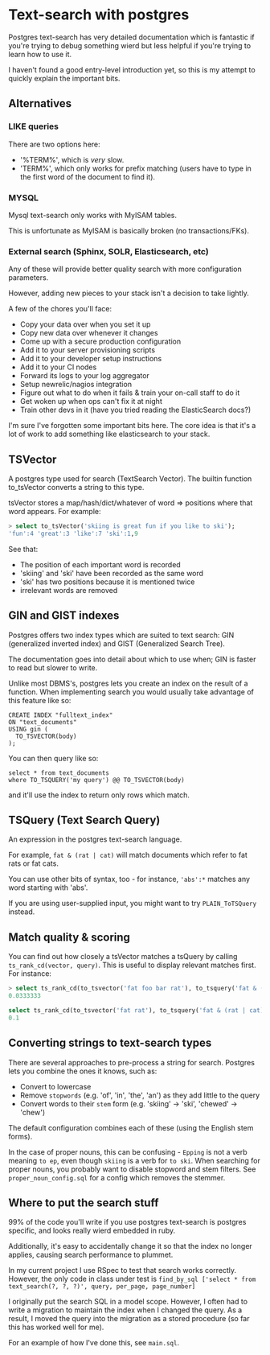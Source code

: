 # Text-search with postgres

Postgres text-search has very detailed documentation
which is fantastic if you're trying to debug something
wierd but less helpful if you're trying to learn how
to use it.

I haven't found a good entry-level
introduction yet, so this is my attempt to quickly
explain the important bits.

## Alternatives

### LIKE queries

There are two options here:
 * '%TERM%', which is *very* slow.
 * 'TERM%', which only works for prefix matching (users have to type in the first word of the document to find it).

### MYSQL

Mysql text-search only works with MyISAM tables.

This is unfortunate as MyISAM is basically broken (no transactions/FKs).

### External search (Sphinx, SOLR, Elasticsearch, etc)

Any of these will provide better
quality search with more configuration parameters.

However, adding new pieces to your stack isn't a decision to take lightly.

A few of the chores you'll face:
 * Copy your data over when you set it up
 * Copy new data over whenever it changes
 * Come up with a secure production configuration
 * Add it to your server provisioning scripts
 * Add it to your developer setup instructions
 * Add it to your CI nodes
 * Forward its logs to your log aggregator
 * Setup newrelic/nagios integration
 * Figure out what to do when it fails & train your on-call staff to do it
 * Get woken up when ops can't fix it at night
 * Train other devs in it (have you tried reading the ElasticSearch docs?)

I'm sure I've forgotten some important bits here.
The core idea is that it's a lot of work to
add something like elasticsearch to your stack.

## TSVector
A postgres type used for search (TextSearch Vector).
The builtin function to_tsVector converts a string
to this type.

tsVector stores a map/hash/dict/whatever of
word => positions where that word appears. For example:
```sql
> select to_tsVector('skiing is great fun if you like to ski');
'fun':4 'great':3 'like':7 'ski':1,9
```
See that:
 * The position of each important word is recorded
 * 'skiing' and 'ski' have been recorded as the same word
 * 'ski' has two positions because it is mentioned twice
 * irrelevant words are removed

## GIN and GIST indexes

Postgres offers two index types which are suited to
text search: GIN (generalized inverted index) and
GIST (Generalized Search Tree).

The documentation goes into detail about which to use
when; GIN is faster to read but slower to write.

Unlike most DBMS's, postgres lets you create an index
on the result of a function.
When implementing search you would usually take advantage
of this feature like so:
```
CREATE INDEX "fulltext_index"
ON "text_documents"
USING gin (
  TO_TSVECTOR(body)
);
```

You can then query like so:
```
select * from text_documents
where TO_TSQUERY('my query') @@ TO_TSVECTOR(body)
```
and it'll use the index to return only rows which match.

## TSQuery (Text Search Query)

An expression in the postgres text-search language.

For example, `fat & (rat | cat)` will match documents which refer to fat rats or fat cats.

You can use other bits of syntax, too - for instance, `'abs':*` matches any word starting with 'abs'.

If you are using user-supplied input, you might want to try `PLAIN_ToTSQuery` instead.

## Match quality & scoring

You can find out how closely a tsVector matches a tsQuery
by calling `ts_rank_cd(vector, query)`.
This is useful to display relevant matches first.
For instance:
```sql
> select ts_rank_cd(to_tsvector('fat foo bar rat'), to_tsquery('fat & (rat | cat)'));
0.0333333

select ts_rank_cd(to_tsvector('fat rat'), to_tsquery('fat & (rat | cat)'));
0.1
```

## Converting strings to text-search types

There are several approaches to pre-process a string for search.
Postgres lets you combine the ones it knows, such as:
 * Convert to lowercase
 * Remove `stopwords` (e.g. 'of', 'in', 'the', 'an') as they add little to the query
 * Convert words to their `stem` form (e.g. 'skiing' -> 'ski', 'chewed' -> 'chew')

The default configuration combines each of these (using the English stem forms).

In the case of proper nouns, this can be confusing - `Epping` is not a verb meaning `to ep`, even though `skiing` is a verb for `to ski`.
When searching for proper nouns, you probably want to disable stopword and stem filters.
See `proper_noun_config.sql` for a config which removes the stemmer.

## Where to put the search stuff

99% of the code you'll write if you use postgres text-search
is postgres specific, and looks really wierd embedded in ruby.

Additionally, it's easy to accidentally change it so that
the index no longer applies, causing search performance
to plummet.

In my current project I use RSpec to test that search
works correctly. However, the only code in class under test is `find_by_sql ['select * from text_search(?, ?, ?)', query, per_page, page_number]`

I originally put the search SQL in a model scope.
However, I often had to write a migration to maintain
the index when I changed the query.
As a result, I moved the query into the migration
as a stored procedure (so far this has worked well for me).

For an example of how I've done this, see `main.sql`.
